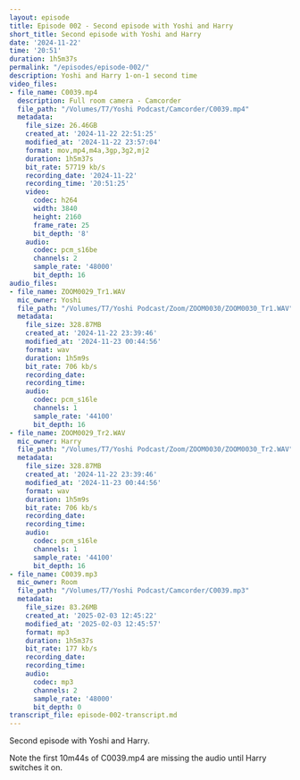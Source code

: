 ```yaml
---
layout: episode
title: Episode 002 - Second episode with Yoshi and Harry
short_title: Second episode with Yoshi and Harry
date: '2024-11-22'
time: '20:51'
duration: 1h5m37s
permalink: "/episodes/episode-002/"
description: Yoshi and Harry 1-on-1 second time
video_files:
- file_name: C0039.mp4
  description: Full room camera - Camcorder
  file_path: "/Volumes/T7/Yoshi Podcast/Camcorder/C0039.mp4"
  metadata:
    file_size: 26.46GB
    created_at: '2024-11-22 22:51:25'
    modified_at: '2024-11-22 23:57:04'
    format: mov,mp4,m4a,3gp,3g2,mj2
    duration: 1h5m37s
    bit_rate: 57719 kb/s
    recording_date: '2024-11-22'
    recording_time: '20:51:25'
    video:
      codec: h264
      width: 3840
      height: 2160
      frame_rate: 25
      bit_depth: '8'
    audio:
      codec: pcm_s16be
      channels: 2
      sample_rate: '48000'
      bit_depth: 16
audio_files:
- file_name: ZOOM0029_Tr1.WAV
  mic_owner: Yoshi
  file_path: "/Volumes/T7/Yoshi Podcast/Zoom/ZOOM0030/ZOOM0030_Tr1.WAV"
  metadata:
    file_size: 328.87MB
    created_at: '2024-11-22 23:39:46'
    modified_at: '2024-11-23 00:44:56'
    format: wav
    duration: 1h5m9s
    bit_rate: 706 kb/s
    recording_date:
    recording_time:
    audio:
      codec: pcm_s16le
      channels: 1
      sample_rate: '44100'
      bit_depth: 16
- file_name: ZOOM0029_Tr2.WAV
  mic_owner: Harry
  file_path: "/Volumes/T7/Yoshi Podcast/Zoom/ZOOM0030/ZOOM0030_Tr2.WAV"
  metadata:
    file_size: 328.87MB
    created_at: '2024-11-22 23:39:46'
    modified_at: '2024-11-23 00:44:56'
    format: wav
    duration: 1h5m9s
    bit_rate: 706 kb/s
    recording_date:
    recording_time:
    audio:
      codec: pcm_s16le
      channels: 1
      sample_rate: '44100'
      bit_depth: 16
- file_name: C0039.mp3
  mic_owner: Room
  file_path: "/Volumes/T7/Yoshi Podcast/Camcorder/C0039.mp3"
  metadata:
    file_size: 83.26MB
    created_at: '2025-02-03 12:45:22'
    modified_at: '2025-02-03 12:45:57'
    format: mp3
    duration: 1h5m37s
    bit_rate: 177 kb/s
    recording_date:
    recording_time:
    audio:
      codec: mp3
      channels: 2
      sample_rate: '48000'
      bit_depth: 0
transcript_file: episode-002-transcript.md
---
```

Second episode with Yoshi and Harry.

Note the first 10m44s of C0039.mp4 are missing the audio until Harry switches it on.
